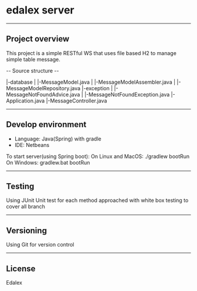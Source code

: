 # edalex server
----------------
Project overview
----------------
This project is a simple RESTful WS that uses file based H2 to manage simple table message.

-- Source structure --

|-database
|	|-MessageModel.java
|	|-MessageModelAssembler.java
|	|-MessageModelRepository.java
|-exception
|	|-MessageNotFoundAdvice.java
|	|-MessageNotFoundException.java
|-Application.java
|-MessageController.java

-------------------
Develop environment
-------------------
- Language: Java(Spring) with gradle
- IDE: Netbeans 

To start server(using Spring boot):
	On Linux and MacOS:
		./gradlew bootRun
	On Windows:
		gradlew.bat bootRun

--------
Testing
--------
Using JUnit
Unit test for each method approached with white box testing to cover all branch

----------
Versioning
----------
Using Git for version control

-------
License
-------
Edalex
